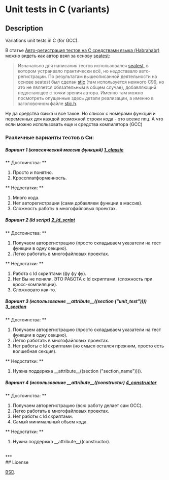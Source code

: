 # Unit tests in C (variants)


## Description
Variations unit tests in C (for GCC).

В статье [Авто-регистрация тестов на С средствами языка (Habrahabr)](http://habrahabr.ru/post/252439/) можно видеть как автор взял за основу [seatest](https://code.google.com/p/seatest/):

> Изначально для написания тестов использовался [seatest](https://code.google.com/p/seatest/), в котором устраивало практически всё, но недоставало авто-регистрации. 
> По результатам вышеописанной деятельности на основе seatest был сделан [stic](https://github.com/xaizek/stic) 
> (там используется немного C99, но это не является обязательным в общем случае), добавляющий недостающее с точки зрения автора. 
> Именно там можно посмотреть опущенные здесь детали реализации, а именно в заголовочном файле [stic.h](https://github.com/xaizek/stic/blob/master/src/stic.h). 

Ну да средства языка и все такое. Но список с номерами функций и переменных для каждой возможной строки кода - это всеже ппц. А что если можно использовать еще и средства компилятора (GCC)

### Различные варианты тестов в Си:

##### Вариант 1 (классический массив функций) [1_classic](./1_classic/)

** Достоинства: ** 
1. Просто и понятно.
2. Кроссплатформенность.

** Недостатки: ** 
1. Много кода.
2. Нет авторегистрации (сами добавляем функции в массив).
3. Сложность работы в многофайловых проектах.

##### Вариант 2 (ld script) [2_ld_script](./2_ld_script/)

** Достоинства: ** 
1. Получаем авторегистрацию (просто складываем указатели на тест функции в одну секцию).
2. Легко работать в многофайловых проектах.

** Недостатки: ** 
1. Работа с ld скриптами (фу фу фу).
2. Нет Вы не поняли. ЭТО РАБОТА с ld скриптами. (сложность при кросс-компиляции).
3. Сложновато как-то.


##### Вариант 3 (использование \_\_attribute\_\_((section ("unit_test"))))  [3_section](./3_section/)

** Достоинства: ** 
1. Получаем авторегистрацию (просто складываем указатели на тест функции в одну секцию).
2. Легко работать в многофайловых проектах.
3. Нет работы с ld скриптами (но смысл остался прежним, просто есть волшебная секция).

** Недостатки: ** 
1. Нужна поддержка \_\_attribute\_\_((section ("section_name")))).


##### Вариант 4 (использование \_\_attribute\_\_((constructor)  [4_constructor](./4_constructor/)

** Достоинства: ** 
1. Получаем авторегистрацию (всю работу делает сам GCC).
2. Легко работать в многофайловых проектах.
3. Нет работы с ld скриптами.
4. Самый минимальный обьем кода.

** Недостатки: ** 
1. Нужна поддержка \_\_attribute\_\_((constructor).



<br/>
***
<br/>
## License

[BSD](./LICENSE).
